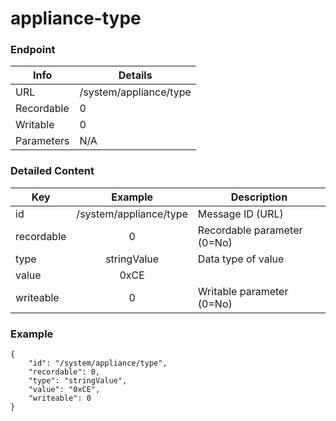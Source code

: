 # appliance-type



### Endpoint

| Info  | Details |
| ------------- | ------------- |
| URL   | /system/appliance/type   |
| Recordable   | 0   |
| Writable   | 0   |
| Parameters  | N/A  |

### Detailed Content

|  Key  | Example | Description |
| ------------- | :------: | ------------------------------ |
|  id | /system/appliance/type | Message ID (URL) |
|  recordable | 0 | Recordable parameter (0=No) |
|  type | stringValue | Data type of value |
|  value | 0xCE |  |
|  writeable | 0 | Writable parameter (0=No) |



### Example
```
{
    "id": "/system/appliance/type",
    "recordable": 0,
    "type": "stringValue",
    "value": "0xCE",
    "writeable": 0
}
```
